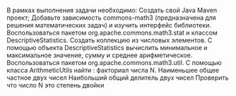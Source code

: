 В рамках выполнения задачи необходимо:
Создать свой Java Maven проект;
Добавьте зависимость commons-math3 
(предназначена для решения математических задач) и изучить интерфейс библиотеки.
Воспользоваться пакетом 
org.apache.commons.math3.stat 
и классом DescriptiveStatistics.
Создать коллекцию из числовых элементов.
С помощью объекта DescriptiveStatistics вычислить 
минимальное и максимальное значение, сумму и среднее арифметическое.
Воспользоваться пакетом org.apache.commons.math3.util.
С помощью класса ArithmeticUtils найти :
факториал числа N.
Наименьшее общее частное двух чисел
Наибольший общий делитель двух чисел
Проверить что число N это степень двойки